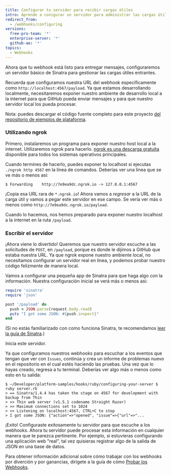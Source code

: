 ```yaml
---
title: Configurar tu servidor para recibir cargas útiles
intro: Aprende a conigurar un servidor para administrar las cargas útiles de webhook entrantes.
redirect_from:
  - /webhooks/configuring
versions:
  free-pro-team: '*'
  enterprise-server: '*'
  github-ae: '*'
topics:
  - Webhooks
---
```




Ahora que tu webhook está listo para entregar mensajes, configuraremos un servidor básico de Sinatra para gestionar las cargas útiles entrantes.

Recuerda que configuramos nuestra URL del webhook específicamente como `http://localhost:4567/payload`. Ya que estamos desarrollando localmente, necesitaremos exponer nuestro ambiente de desarrollo local a la internet para que GitHub pueda enviar mensajes y para que nuestro servidor local los pueda procesar.

Nota: puedes descargar el código fuente completo para este proyecto [del repositorio de ejemplos de plataforma][platform samples].

### Utilizando ngrok

Primero, instalaremos un programa para exponer nuestro host local a la internet. Utilizaremos ngrok para hacerlo. [ngrok es una descarga gratuita](https://ngrok.com/download) disponible para todos los sistemas operativos principales.

Cuando termines de hacerlo, puedes exponer tu localhost si ejecutas `./ngrok http 4567` en la línea de comandos. Deberías ver una línea que se ve más o menos así:

```shell
$ Forwarding    http://7e9ea9dc.ngrok.io -> 127.0.0.1:4567
```

¡Copia esa URL rara de `*.ngrok.io`! Ahora vamos a *regresar* a la URL de la carga útil y vamos a pegar este servidor en ese campo. Se vería ver más o menos como `http://7e9ea9dc.ngrok.io/payload`.

Cuando lo hacemos, nos hemos preparado para exponer nuestro localhost a la internet en la ruta `/payload`.

### Escribir el servidor

¡Ahora viene lo divertido! Queremos que nuestro servidor escuche a las solicitudes de `POST`, en `/payload`, porque es donde le dijimos a GitHub que estaba nuestra URL. Ya que ngrok expone nuestro ambiente local, no necesitamos configurar un servidor real en línea, y podemos probar nuestro código felizmente de manera local.

Vamos a configurar una pequeña app de Sinatra para que haga algo con la información. Nuestra configuración inicial se verá más o menos así:

``` ruby
require 'sinatra'
require 'json'

post '/payload' do
  push = JSON.parse(request.body.read)
  puts "I got some JSON: #{push.inspect}"
end
```

(Si no estás familiarizado con como funciona Sinatra, te recomendamos [leer la guía de Sinatra][Sinatra].)

Inicia este servidor.

Ya que configuramos nuestros webhooks para escuchar a los eventos que tengan que ver con `Issues`, continúa y crea un informe de problemas nuevo en el repositorio en el cual estés haciendo las pruebas. Una vez que lo hayas creado, regresa a tu terminal. Deberías ver algo más o menos como esto en tu salida:

```shell
$ ~/Developer/platform-samples/hooks/ruby/configuring-your-server $ ruby server.rb
> == Sinatra/1.4.4 has taken the stage on 4567 for development with backup from Thin
> >> Thin web server (v1.5.1 codename Straight Razor)
> >> Maximum connections set to 1024
> >> Listening on localhost:4567, CTRL+C to stop
> I got some JSON: {"action"=>"opened", "issue"=>{"url"=>"...
```

¡Exito! Configuraste exitosamente tu servidor para que escuche a los webhooks. Ahora tu servidor puede procesar esta información en cualquier manera que te parezca pertinente. Por ejemplo, si estuvieras configurando una aplicación web "real", tal vez quisieras registrar algo de la salida de JSON en una base de datos.

Para obtener información adicional sobre cómo trabajar con los webhooks por diverción y por ganancias, dirígete a la guía de cómo [Probar los Webhooks](/webhooks/testing).

[platform samples]: https://github.com/github/platform-samples/tree/master/hooks/ruby/configuring-your-server
[Sinatra]: http://www.sinatrarb.com/

